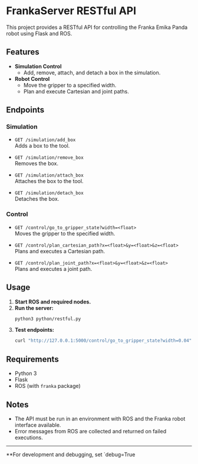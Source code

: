 # FrankaServer RESTful API

This project provides a RESTful API for controlling the Franka Emika Panda robot using Flask and ROS.

## Features

- **Simulation Control**
  - Add, remove, attach, and detach a box in the simulation.
- **Robot Control**
  - Move the gripper to a specified width.
  - Plan and execute Cartesian and joint paths.

## Endpoints

### Simulation

- `GET /simulation/add_box`  
  Adds a box to the tool.

- `GET /simulation/remove_box`  
  Removes the box.

- `GET /simulation/attach_box`  
  Attaches the box to the tool.

- `GET /simulation/detach_box`  
  Detaches the box.

### Control

- `GET /control/go_to_gripper_state?width=<float>`  
  Moves the gripper to the specified width.

- `GET /control/plan_cartesian_path?x=<float>&y=<float>&z=<float>`  
  Plans and executes a Cartesian path.

- `GET /control/plan_joint_path?x=<float>&y=<float>&z=<float>`  
  Plans and executes a joint path.

## Usage

1. **Start ROS and required nodes.**
2. **Run the server:**
   ```bash
   python3 python/restful.py
   ```
3. **Test endpoints:**
   ```bash
   curl "http://127.0.0.1:5000/control/go_to_gripper_state?width=0.04"
   ```

## Requirements

- Python 3
- Flask
- ROS (with `franka` package)

## Notes

- The API must be run in an environment with ROS and the Franka robot interface available.
- Error messages from ROS are collected and returned on failed executions.

---

**For development and debugging, set `debug=True